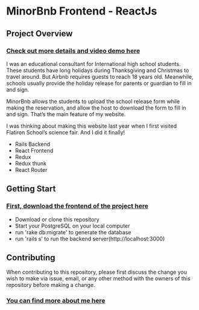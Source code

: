 # MinorBnb Frontend - ReactJs

## Project Overview
### <a href="https://medium.com/@rose_shumei_huang/minorbnb-an-airbnb-for-minors-5838782a35d0">Check out more details and video demo here</a>

I was an educational consultant for International high school students. These students have long holidays during Thanksgiving and Christmas to travel around. But Airbnb requires guests to reach 18 years old. Meanwhile, schools usually provide the holiday release for parents or guardian to fill in and sign.

MinorBnb allows the students to upload the school release form while making the reservation, and allow the host to download the form to fill in and sign. That’s the main feature of my website.

I was thinking about making this website last year when I first visited Flatiron School’s science fair. And I did it finally!

 - Rails Backend
 - React Frontend
 - Redux
 - Redux thunk
 - React Router

## Getting Start
### <a href="https://github.com/rose1264/minorbnb-frontend">First, download the frontend of the project here</a>
 - Download or clone this repository
 - Start your PostgreSQL on your local computer
 - run 'rake db:migrate' to generate the database
 - run 'rails s' to run the backend server(http://localhost:3000)

## Contributing
When contributing to this repository, please first discuss the change you wish to make via issue, email, or any other method with the owners of this repository before making a change.

### <a href="https://www.linkedin.com/in/rose-shumei-huang/">You can find more about me here</a>
